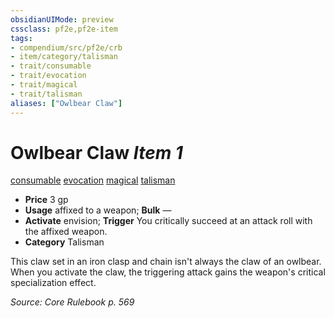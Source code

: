 ```yaml
---
obsidianUIMode: preview
cssclass: pf2e,pf2e-item
tags:
- compendium/src/pf2e/crb
- item/category/talisman
- trait/consumable
- trait/evocation
- trait/magical
- trait/talisman
aliases: ["Owlbear Claw"]
---
```

# Owlbear Claw *Item 1*  
[consumable](rules/traits/consumable.md)  [evocation](rules/traits/evocation.md)  [magical](rules/traits/magical.md)  [talisman](rules/traits/talisman.md)  

- **Price** 3 gp
- **Usage** affixed to a weapon; **Bulk** —
- **Activate** envision; **Trigger** You critically succeed at an attack roll with the affixed weapon.
- **Category** Talisman

This claw set in an iron clasp and chain isn't always the claw of an owlbear. When you activate the claw, the triggering attack gains the weapon's critical specialization effect.

*Source: Core Rulebook p. 569*